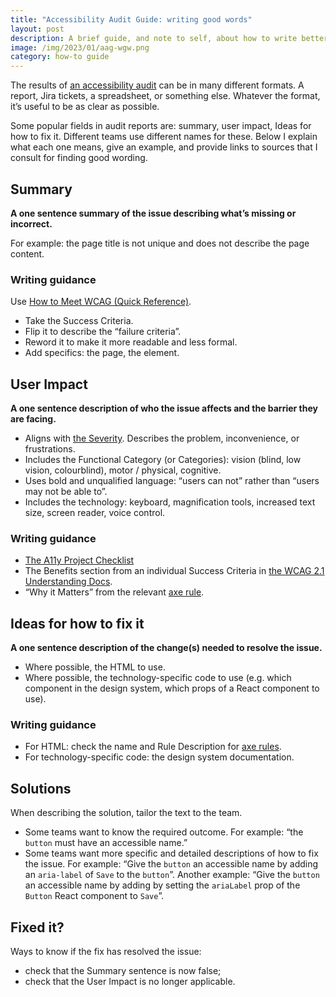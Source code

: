 ```yaml
---
title: "Accessibility Audit Guide: writing good words"
layout: post
description: A brief guide, and note to self, about how to write better words for accessibility audits
image: /img/2023/01/aag-wgw.png
category: how-to guide
---
```


The results of [an accessibility audit](https://naga.co.za/2022/01/24/accessibility-audit-process/) can be in many different formats. A report, Jira tickets, a spreadsheet, or something else. Whatever the format, it’s useful to be as clear as possible.

Some popular fields in audit reports are: summary, user impact, Ideas for how to fix it. Different teams use different names for these. Below I explain what each one means, give an example, and provide links to sources that I consult for finding good wording.

## Summary

**A one sentence summary of the issue describing what’s missing or incorrect.**

For example: the page title is not unique and does not describe the page content.

### Writing guidance

Use [How to Meet WCAG (Quick Reference)](https://www.w3.org/WAI/WCAG21/quickref/?currentsidebar=%23col_overview&technologies=smil%2Cpdf%2Cflash%2Csl&showtechniques=123%2C242#page-titled). 

- Take the Success Criteria.
- Flip it to describe the “failure criteria”.
- Reword it to make it more readable and less formal.
- Add specifics: the page, the element.

## User Impact

**A one sentence description of who the issue affects and the barrier they are facing.**

- Aligns with [the Severity](https://naga.co.za/2022/12/06/accessibility-audit-severity-examples/). Describes the problem, inconvenience, or frustrations.
- Includes the Functional Category (or Categories): vision (blind, low vision, colourblind), motor / physical, cognitive.
- Uses bold and unqualified language: “users can not” rather than “users may not be able to”.
- Includes the technology: keyboard, magnification tools, increased text size, screen reader, voice control.

### Writing guidance

- [The A11y Project Checklist](https://www.a11yproject.com/checklist/)
- The Benefits section from an individual Success Criteria in [the WCAG 2.1 Understanding Docs](https://www.w3.org/WAI/WCAG21/Understanding/).
- “Why it Matters” from the relevant [axe rule](https://dequeuniversity.com/rules/axe/html).

## Ideas for how to fix it

**A one sentence description of the change(s) needed to resolve the issue.**

- Where possible, the HTML to use.
- Where possible, the technology-specific code to use (e.g. which component in the design system, which props of a React component to use).

### Writing guidance

- For HTML: check the name and Rule Description for [axe rules](https://dequeuniversity.com/rules/axe/html).
- For technology-specific code: the design system documentation.

## Solutions

When describing the solution, tailor the text to the team.

- Some teams want to know the required outcome. For example: “the `button` must have an accessible name.”
- Some teams want more specific and detailed descriptions of how to fix the issue. For example: “Give the `button` an accessible name by adding an `aria-label` of `Save` to the `button`”. Another example:  “Give the `button` an accessible name by adding by setting the `ariaLabel` prop of the `Button` React component to `Save`”.

## Fixed it?

Ways to know if the fix has resolved the issue:

- check that the Summary sentence is now false;
- check that the User Impact is no longer applicable.